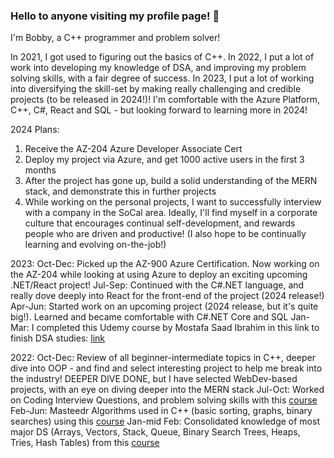 ### Hello to anyone visiting my profile page! 👋

I'm Bobby, a C++ programmer and problem solver!

In 2021, I got used to figuring out the basics of C++.  In 2022, I put a lot of work into developing my knowledge of DSA, and improving my problem solving skills, with a fair degree of success.  In 2023, I put a lot of working into diversifying the skill-set by making really challenging and credible projects (to be released in 2024!)!  I'm comfortable with the Azure Platform, C++, C#, React and SQL - but looking forward to learning more in 2024!

2024 Plans:
1) Receive the AZ-204 Azure Developer Associate Cert
2) Deploy my project via Azure, and get 1000 active users in the first 3 months
3) After the project has gone up, build a solid understanding of the MERN stack, and demonstrate this in further projects
4) While working on the personal projects, I want to successfully interview with a company in the SoCal area.  Ideally, I'll find myself in a corporate culture that encourages continual self-development, and rewards people who are driven and productive!  (I also hope to be continually learning and evolving on-the-job!)

2023:
Oct-Dec: Picked up the AZ-900 Azure Certification.  Now working on the AZ-204 while looking at using Azure to deploy an exciting upcoming .NET/React project!
Jul-Sep: Continued with the C#.NET language, and really dove deeply into React for the front-end of the project (2024 release!)
Apr-Jun: Started work on an upcoming project (2024 release, but it's quite big!).  Learned and became comfortable with C#.NET Core and SQL
Jan-Mar: I completed this Udemy course by Mostafa Saad Ibrahim in this link to finish DSA studies: [link](https://www.udemy.com/course/skills-algorithms-cpp2/)

2022:
Oct-Dec:  Review of all beginner-intermediate topics in C++, deeper dive into OOP - and find and select interesting project to help me break into the industry!   DEEPER DIVE DONE, but I have selected WebDev-based projects, with an eye on diving deeper into the MERN stack
Jul-Oct:  Worked on Coding Interview Questions, and problem solving skills with this [course](https://www.udemy.com/course/skills-coding-interviews/)
Feb-Jun: Masteedr Algorithms used in C++ (basic sorting, graphs, binary searches) using this [course](https://www.udemy.com/course/skills-algorithms-cpp/)
Jan-mid Feb:  Consolidated knowledge of most major DS (Arrays, Vectors, Stack, Queue, Binary Search Trees, Heaps, Tries, Hash Tables) from this [course](https://www.udemy.com/course/dscpp-skills/)
